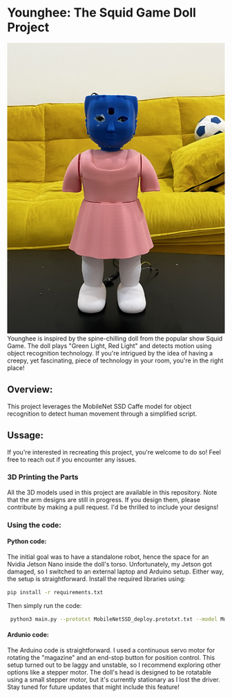 # Younghee: The Squid Game Doll Project
![Image Description](./Assets/Younghee.jpeg)
Younghee is inspired by the spine-chilling doll from the popular show Squid Game. The doll plays "Green Light, Red Light" and detects motion using object recognition technology. If you're intrigued by the idea of having a creepy, yet fascinating, piece of technology in your room, you're in the right place!

## Overview:
This project leverages the MobileNet SSD Caffe model for object recognition to detect human movement through a simplified script.

## Ussage:
If you're interested in recreating this project, you're welcome to do so! Feel free to reach out if you encounter any issues.

### 3D Printing the Parts
All the 3D models used in this project are available in this repository. Note that the arm designs are still in progress. If you design them, please contribute by making a pull request. I'd be thrilled to include your designs!

### Using the code:

#### Python code:
The initial goal was to have a standalone robot, hence the space for an Nvidia Jetson Nano inside the doll's torso. Unfortunately, my Jetson got damaged, so I switched to an external laptop and Arduino setup. Either way, the setup is straightforward. Install the required libraries using:
```bash
pip install -r requirements.txt
```
Then simply run the code:

```bash
 python3 main.py --prototxt MobileNetSSD_deploy.prototxt.txt --model MobileNetSSD_deploy.caffemodel
 ```

#### Ardunio code:

The Arduino code is straightforward. I used a continuous servo motor for rotating the "magazine" and an end-stop button for position control. This setup turned out to be laggy and unstable, so I recommend exploring other options like a stepper motor. The doll's head is designed to be rotatable using a small stepper motor, but it's currently stationary as I lost the driver. Stay tuned for future updates that might include this feature!
